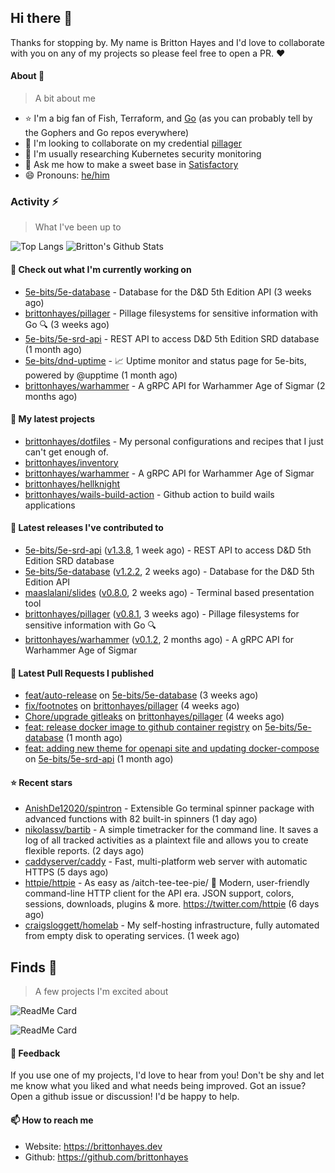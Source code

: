 ## Hi there 👋

Thanks for stopping by. 
My name is Britton Hayes and I'd love to collaborate with you on any of my projects so please feel free to open a PR. :heart:

#### About 📘

> A bit about me

- ⭐ I'm a big fan of Fish, Terraform, and [Go](https://golang.org) (as you can probably tell by the Gophers and Go repos everywhere)
- 🤝 I'm looking to collaborate on my credential [pillager](https://github.com/brittonhayes/pillager)
- 🤔 I'm usually researching Kubernetes security monitoring
- 💬 Ask me how to make a sweet base in [Satisfactory](https://www.satisfactorygame.com/)
- 😄 Pronouns: [he/him](https://pronoun.is/he)

### Activity ⚡

> What I've been up to

![Top Langs](https://github-readme-stats.vercel.app/api/top-langs/?username=brittonhayes&hide=javascript,html,css&title_color=95c4ce&icon_color=95c4ce&text_color=c6c8d1&bg_color=161821)
![Britton's Github Stats](https://github-readme-stats.vercel.app/api?username=brittonhayes&show_icons=true&count_private=true&title_color=95c4ce&icon_color=95c4ce&text_color=c6c8d1&bg_color=161821)

#### 👷 Check out what I'm currently working on

- [5e-bits/5e-database](https://github.com/5e-bits/5e-database) - Database for the D&amp;D 5th Edition API (3 weeks ago)
- [brittonhayes/pillager](https://github.com/brittonhayes/pillager) - Pillage filesystems for sensitive information with Go 🔍 (3 weeks ago)
- [5e-bits/5e-srd-api](https://github.com/5e-bits/5e-srd-api) - REST API to access D&amp;D 5th Edition SRD database (1 month ago)
- [5e-bits/dnd-uptime](https://github.com/5e-bits/dnd-uptime) - 📈 Uptime monitor and status page for 5e-bits, powered by @upptime (1 month ago)
- [brittonhayes/warhammer](https://github.com/brittonhayes/warhammer) - A gRPC API for Warhammer Age of Sigmar (2 months ago)

#### 🌱 My latest projects

- [brittonhayes/dotfiles](https://github.com/brittonhayes/dotfiles) - My personal configurations and recipes that I just can&#39;t get enough of.
- [brittonhayes/inventory](https://github.com/brittonhayes/inventory)
- [brittonhayes/warhammer](https://github.com/brittonhayes/warhammer) - A gRPC API for Warhammer Age of Sigmar
- [brittonhayes/hellknight](https://github.com/brittonhayes/hellknight)
- [brittonhayes/wails-build-action](https://github.com/brittonhayes/wails-build-action) - Github action to build wails applications

#### 🔭 Latest releases I've contributed to

- [5e-bits/5e-srd-api](https://github.com/5e-bits/5e-srd-api) ([v1.3.8](https://github.com/5e-bits/5e-srd-api/releases/tag/v1.3.8), 1 week ago) - REST API to access D&amp;D 5th Edition SRD database
- [5e-bits/5e-database](https://github.com/5e-bits/5e-database) ([v1.2.2](https://github.com/5e-bits/5e-database/releases/tag/v1.2.2), 2 weeks ago) - Database for the D&amp;D 5th Edition API
- [maaslalani/slides](https://github.com/maaslalani/slides) ([v0.8.0](https://github.com/maaslalani/slides/releases/tag/v0.8.0), 2 weeks ago) - Terminal based presentation tool
- [brittonhayes/pillager](https://github.com/brittonhayes/pillager) ([v0.8.1](https://github.com/brittonhayes/pillager/releases/tag/v0.8.1), 3 weeks ago) - Pillage filesystems for sensitive information with Go 🔍
- [brittonhayes/warhammer](https://github.com/brittonhayes/warhammer) ([v0.1.2](https://github.com/brittonhayes/warhammer/releases/tag/v0.1.2), 2 months ago) - A gRPC API for Warhammer Age of Sigmar

#### 🔨 Latest Pull Requests I published

- [feat/auto-release](https://github.com/5e-bits/5e-database/pull/456) on [5e-bits/5e-database](https://github.com/5e-bits/5e-database) (3 weeks ago)
- [fix/footnotes](https://github.com/brittonhayes/pillager/pull/69) on [brittonhayes/pillager](https://github.com/brittonhayes/pillager) (4 weeks ago)
- [Chore/upgrade gitleaks](https://github.com/brittonhayes/pillager/pull/68) on [brittonhayes/pillager](https://github.com/brittonhayes/pillager) (4 weeks ago)
- [feat: release docker image to github container registry](https://github.com/5e-bits/5e-database/pull/451) on [5e-bits/5e-database](https://github.com/5e-bits/5e-database) (1 month ago)
- [feat: adding new theme for openapi site and updating docker-compose](https://github.com/5e-bits/5e-srd-api/pull/282) on [5e-bits/5e-srd-api](https://github.com/5e-bits/5e-srd-api) (1 month ago)

#### ⭐ Recent stars

- [AnishDe12020/spintron](https://github.com/AnishDe12020/spintron) - Extensible Go terminal spinner package with advanced functions with 82 built-in spinners (1 day ago)
- [nikolassv/bartib](https://github.com/nikolassv/bartib) - A simple timetracker for the command line. It saves a log of all tracked activities as a plaintext file and allows you to create flexible reports. (2 days ago)
- [caddyserver/caddy](https://github.com/caddyserver/caddy) - Fast, multi-platform web server with automatic HTTPS (5 days ago)
- [httpie/httpie](https://github.com/httpie/httpie) - As easy as /aitch-tee-tee-pie/ 🥧 Modern, user-friendly command-line HTTP client for the API era. JSON support, colors, sessions, downloads, plugins &amp; more. https://twitter.com/httpie (6 days ago)
- [craigsloggett/homelab](https://github.com/craigsloggett/homelab) - My self-hosting infrastructure, fully automated from empty disk to operating services. (1 week ago)

## Finds 🔬

> A few projects I'm excited about

![ReadMe Card](https://github-readme-stats.vercel.app/api/pin/?username=princjef&repo=gomarkdoc&title_color=95c4ce&icon_color=95c4ce&text_color=c6c8d1&bg_color=161821)

![ReadMe Card](https://github-readme-stats.vercel.app/api/pin/?username=BurntSushi&repo=ripgrep&title_color=95c4ce&icon_color=95c4ce&text_color=c6c8d1&bg_color=161821)


#### 💬 Feedback

If you use one of my projects, I'd love to hear from you! Don't be shy and let me know what you liked
and what needs being improved. Got an issue? Open a github issue or discussion! I'd be happy to help.

#### 📫 How to reach me

- Website: https://brittonhayes.dev
- Github: https://github.com/brittonhayes